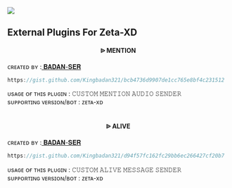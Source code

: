 <a><img src='https://i.imgur.com/tWQ3jdI.jpeg'/></a>
## External Plugins For Zeta-XD


<h4 align="center">  ᐉ MENTION</h1>

   ᴄʀᴇᴀᴛᴇᴅ ʙʏ :<a href="http://www.github.com/Kingbadan321">  𝐁𝐀𝐃𝐀𝐍-𝐒𝐄𝐑</a>

```js
https://gist.github.com/Kingbadan321/bcb4736d9907de1cc765e8bf4c231512
```
ᴜsᴀɢᴇ ᴏғ ᴛʜɪs ᴘʟᴜɢɪɴ :
𝙲𝚄𝚂𝚃𝙾𝙼 𝙼𝙴𝙽𝚃𝙸𝙾𝙽 𝙰𝚄𝙳𝙸𝙾 𝚂𝙴𝙽𝙳𝙴𝚁<br /> 
sᴜᴘᴘᴏʀᴛɪɴɢ ᴠᴇʀsɪᴏɴ/ʙᴏᴛ : ᴢᴇᴛᴀ-xᴅ
<br />
<br />

<h4 align="center">  ᐉ ALIVE</h1>

   ᴄʀᴇᴀᴛᴇᴅ ʙʏ :<a href="http://www.github.com/Kingbadan321">  𝐁𝐀𝐃𝐀𝐍-𝐒𝐄𝐑</a>

```js
https://gist.github.com/Kingbadan321/d94f57fc162fc29bb6ec266427cf20b7
```
ᴜsᴀɢᴇ ᴏғ ᴛʜɪs ᴘʟᴜɢɪɴ :
𝙲𝚄𝚂𝚃𝙾𝙼 𝙰𝙻𝙸𝚅𝙴 𝙼𝙴𝚂𝚂𝙰𝙶𝙴 𝚂𝙴𝙽𝙳𝙴𝚁<br /> 
sᴜᴘᴘᴏʀᴛɪɴɢ ᴠᴇʀsɪᴏɴ/ʙᴏᴛ : ᴢᴇᴛᴀ-xᴅ
<br />
<br />

